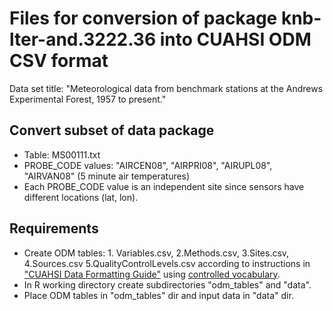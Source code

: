 # Files for conversion of package knb-lter-and.3222.36 into CUAHSI ODM CSV format

Data set title: "Meteorological data from benchmark stations at the Andrews Experimental Forest, 1957 to present."

## Convert subset of data package

* Table: MS00111.txt
* PROBE_CODE values: "AIRCEN08", "AIRPRI08", "AIRUPL08", "AIRVAN08" (5 minute air temperatures)
* Each PROBE_CODE value is an independent site since sensors have different locations (lat, lon).

## Requirements

* Create ODM tables: 1. Variables.csv, 2.Methods.csv, 3.Sites.csv, 4.Sources.csv 5.QualityControlLevels.csv according to instructions in ["CUAHSI Data Formatting Guide"](https://www.cuahsi.org/uploads/pages/img/CUAHSI_Formatting_Guide.pdf) using [controlled vocabulary](http://his.cuahsi.org/mastercvreg/cv11.aspx).
* In R working directory create subdirectories "odm_tables" and "data".
* Place ODM tables in "odm_tables" dir and input data in "data" dir.
